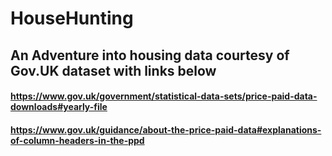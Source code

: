 # HouseHunting

## An Adventure into housing data courtesy of Gov.UK dataset with links below
#### https://www.gov.uk/government/statistical-data-sets/price-paid-data-downloads#yearly-file
#### https://www.gov.uk/guidance/about-the-price-paid-data#explanations-of-column-headers-in-the-ppd
